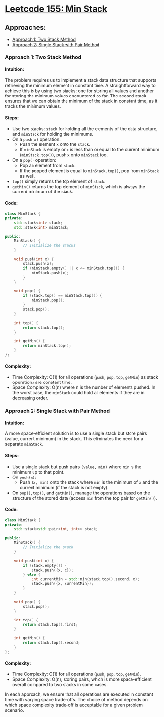 # [Leetcode 155: Min Stack](https://leetcode.com/problems/min-stack/)

## Approaches:
- [Approach 1: Two Stack Method](#approach-1-two-stack-method)
- [Approach 2: Single Stack with Pair Method](#approach-2-single-stack-with-pair-method)

### Approach 1: Two Stack Method

#### Intuition:
The problem requires us to implement a stack data structure that supports retrieving the minimum element in constant time. A straightforward way to achieve this is by using two stacks: one for storing all values and another for storing the minimum values encountered so far. The second stack ensures that we can obtain the minimum of the stack in constant time, as it tracks the minimum values.

#### Steps:
- Use two stacks: `stack` for holding all the elements of the data structure, and `minStack` for holding the minimums.
- On a `push(x)` operation:
  - Push the element `x` onto the `stack`.
  - If `minStack` is empty or `x` is less than or equal to the current minimum (`minStack.top()`), push `x` onto `minStack` too.
- On a `pop()` operation:
  - Pop an element from `stack`.
  - If the popped element is equal to `minStack.top()`, pop from `minStack` as well.
- `top()` simply returns the top element of `stack`.
- `getMin()` returns the top element of `minStack`, which is always the current minimum of the stack.

#### Code:
```cpp
class MinStack {
private:
    std::stack<int> stack;
    std::stack<int> minStack;

public:
    MinStack() {
        // Initialize the stacks
    }

    void push(int x) {
        stack.push(x);
        if (minStack.empty() || x <= minStack.top()) {
            minStack.push(x);
        }
    }

    void pop() {
        if (stack.top() == minStack.top()) {
            minStack.pop();
        }
        stack.pop();
    }

    int top() {
        return stack.top();
    }

    int getMin() {
        return minStack.top();
    }
};
```

#### Complexity:
- Time Complexity: O(1) for all operations (`push`, `pop`, `top`, `getMin`) as stack operations are constant time.
- Space Complexity: O(n) where n is the number of elements pushed. In the worst case, the `minStack` could hold all elements if they are in decreasing order.

### Approach 2: Single Stack with Pair Method

#### Intuition:
A more space-efficient solution is to use a single stack but store pairs (value, current minimum) in the stack. This eliminates the need for a separate `minStack`.

#### Steps:
- Use a single stack but push pairs `(value, min)` where `min` is the minimum up to that point.
- On `push(x)`: 
  - Push `(x, min)` onto the stack where `min` is the minimum of `x` and the current minimum (if the stack is not empty).
- On `pop()`, `top()`, and `getMin()`, manage the operations based on the structure of the stored data (access `min` from the top pair for `getMin()`).

#### Code:
```cpp
class MinStack {
private:
    std::stack<std::pair<int, int>> stack;

public:
    MinStack() {
        // Initialize the stack
    }

    void push(int x) {
        if (stack.empty()) {
            stack.push({x, x});
        } else {
            int currentMin = std::min(stack.top().second, x);
            stack.push({x, currentMin});
        }
    }

    void pop() {
        stack.pop();
    }

    int top() {
        return stack.top().first;
    }

    int getMin() {
        return stack.top().second;
    }
};
```

#### Complexity:
- Time Complexity: O(1) for all operations (`push`, `pop`, `top`, `getMin`).
- Space Complexity: O(n), storing pairs, which is more space-efficient overall compared to two stacks in some cases.

In each approach, we ensure that all operations are executed in constant time with varying space trade-offs. The choice of method depends on which space complexity trade-off is acceptable for a given problem scenario.


